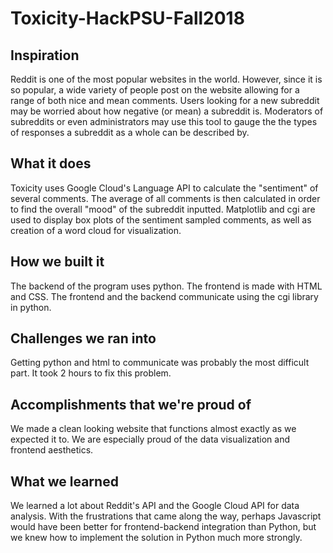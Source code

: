 # Toxicity-HackPSU-Fall2018
## Inspiration
Reddit is one of the most popular websites in the world. However, since it is so popular, a wide variety of people post on the website allowing for a range of both nice and mean comments. Users looking for a new subreddit may be worried about how negative (or mean) a subreddit is. Moderators of subreddits or even administrators may use this tool to gauge the the types of responses a subreddit as a whole can be described by.

## What it does
Toxicity uses Google Cloud's Language API to calculate the "sentiment" of several comments. The average of all comments is then calculated in order to find the overall "mood" of the subreddit inputted. Matplotlib and cgi are used to display box plots of the sentiment sampled comments, as well as creation of a word cloud for visualization.

## How we built it
The backend of the program uses python. The frontend is made with HTML and CSS. The frontend and the backend communicate using the cgi library in python.

## Challenges we ran into
Getting python and html to communicate was probably the most difficult part. It took 2 hours to fix this problem.

## Accomplishments that we're proud of
We made a clean looking website that functions almost exactly as we expected it to. We are especially proud of the data visualization and frontend aesthetics.

## What we learned
We learned a lot about Reddit's API and the Google Cloud API for data analysis. With the frustrations that came along the way, perhaps Javascript would have been better for frontend-backend integration than Python, but we knew how to implement the solution in Python much more strongly.
